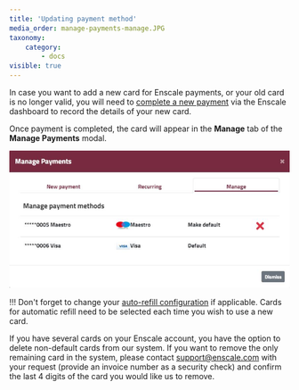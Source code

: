 ```yaml
---
title: 'Updating payment method'
media_order: manage-payments-manage.JPG
taxonomy:
    category:
        - docs
visible: true
---
```


In case you want to add a new card for Enscale payments, or your old card is no longer valid, you will need to [complete a new payment](/account-and-billing/payments/refill-your-balance) via the Enscale dashboard to record the details of your new card.

Once payment is completed, the card will appear in the **Manage** tab of the **Manage Payments** modal.


![](manage-payments-manage.JPG)

!!! Don't forget to change your [auto-refill configuration](/account-and-billing/payments/automatic-refills) if applicable. Cards for automatic refill need to be selected each time you wish to use a new card.

If you have several cards on your Enscale account, you have the option to delete non-default cards from our system. If you want to remove the only remaining card in the system, please contact support@enscale.com with your request (provide an invoice number as a security check) and confirm the last 4 digits of the card you would like us to remove.